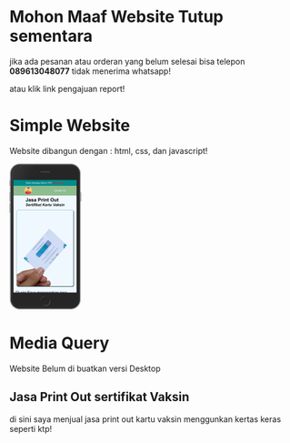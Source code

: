 # Mohon Maaf Website Tutup sementara
jika ada pesanan atau orderan yang belum selesai bisa telepon <b>089613048077</b> tidak menerima whatsapp!

atau klik link pengajuan report!

# Simple Website
Website dibangun dengan :
html, css, dan javascript!

<img src="image/example.png" width="25%">
<br>

# Media Query
Website Belum di buatkan versi Desktop

## Jasa Print Out sertifikat Vaksin
di sini saya menjual jasa print out kartu vaksin menggunkan kertas keras seperti ktp!
